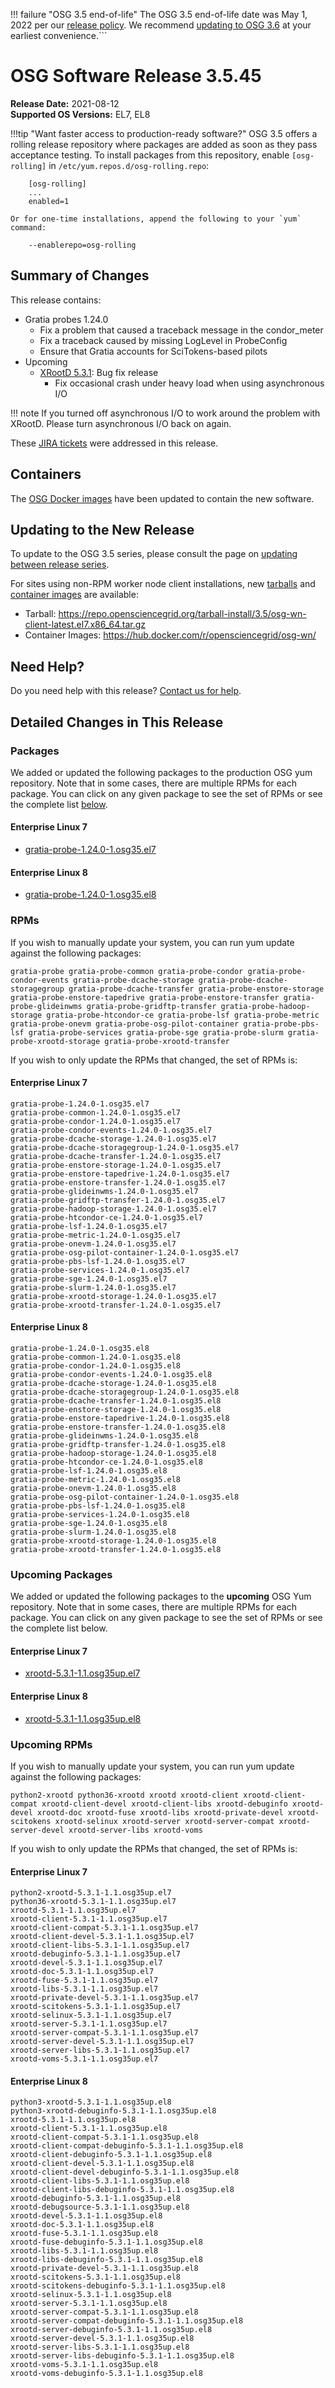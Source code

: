 !!! failure "OSG 3.5 end-of-life"
    The OSG 3.5 end-of-life date was May 1, 2022 per our
    [release policy](https://opensciencegrid.org/technology/policy/release-series/).
    We recommend
    [updating to OSG 3.6](../updating-to-osg-36.md)
    at your earliest convenience.```

OSG Software Release 3.5.45
===========================

**Release Date:** 2021-08-12  
**Supported OS Versions:** EL7, EL8

!!!tip "Want faster access to production-ready software?"
    OSG 3.5 offers a rolling release repository where packages are added as soon as they pass acceptance testing.
    To install packages from this repository, enable `[osg-rolling]` in `/etc/yum.repos.d/osg-rolling.repo`:

        [osg-rolling]
        ...
        enabled=1

    Or for one-time installations, append the following to your `yum` command:

        --enablerepo=osg-rolling

Summary of Changes
------------------

This release contains:

-   Gratia probes 1.24.0
    -   Fix a problem that caused a traceback message in the condor\_meter
    -   Fix a traceback caused by missing LogLevel in ProbeConfig
    -   Ensure that Gratia accounts for SciTokens-based pilots
-   Upcoming
    -   [XRootD 5.3.1](https://github.com/xrootd/xrootd/blob/v5.3.1/docs/ReleaseNotes.txt): Bug fix release
        -   Fix occasional crash under heavy load when using asynchronous I/O

!!! note
    If you turned off asynchronous I/O to work around the problem with XRootD. Please turn asynchronous I/O back on again.

These
[JIRA tickets](https://opensciencegrid.atlassian.net/issues/?jql=project%20%3D%20SOFTWARE%20AND%20fixVersion%20in%20(3.5.45%2C3.5.45-upcoming)%20ORDER%20BY%20priority%20DESC%2C%20key%20DESC)
were addressed in this release.

Containers
----------

The [OSG Docker images](https://hub.docker.com/u/opensciencegrid/) have been updated to contain the new software.

Updating to the New Release
---------------------------

To update to the OSG 3.5 series, please consult the page on
[updating between release series](../updating-to-osg-35.md).

For sites using non-RPM worker node client installations, new [tarballs](../../worker-node/install-wn-tarball.md) and
[container images](../../worker-node/using-wn-containers.md) are available:

- Tarball: <https://repo.opensciencegrid.org/tarball-install/3.5/osg-wn-client-latest.el7.x86_64.tar.gz>
- Container Images: <https://hub.docker.com/r/opensciencegrid/osg-wn/>

Need Help?
----------

Do you need help with this release? [Contact us for help](../../common/help.md).

Detailed Changes in This Release
--------------------------------

### Packages

We added or updated the following packages to the production OSG yum repository.
Note that in some cases, there are multiple RPMs for each package.
You can click on any given package to see the set of RPMs or see the complete list [below](#rpms).

#### Enterprise Linux 7

-   [gratia-probe-1.24.0-1.osg35.el7](https://koji.chtc.wisc.edu/koji/search?match=glob&type=build&terms=gratia-probe-1.24.0-1.osg35.el7)

#### Enterprise Linux 8

-   [gratia-probe-1.24.0-1.osg35.el8](https://koji.chtc.wisc.edu/koji/search?match=glob&type=build&terms=gratia-probe-1.24.0-1.osg35.el8)

### RPMs

If you wish to manually update your system, you can run yum update against the following packages:

    gratia-probe gratia-probe-common gratia-probe-condor gratia-probe-condor-events gratia-probe-dcache-storage gratia-probe-dcache-storagegroup gratia-probe-dcache-transfer gratia-probe-enstore-storage gratia-probe-enstore-tapedrive gratia-probe-enstore-transfer gratia-probe-glideinwms gratia-probe-gridftp-transfer gratia-probe-hadoop-storage gratia-probe-htcondor-ce gratia-probe-lsf gratia-probe-metric gratia-probe-onevm gratia-probe-osg-pilot-container gratia-probe-pbs-lsf gratia-probe-services gratia-probe-sge gratia-probe-slurm gratia-probe-xrootd-storage gratia-probe-xrootd-transfer 

If you wish to only update the RPMs that changed, the set of RPMs is:

#### Enterprise Linux 7

``` file
gratia-probe-1.24.0-1.osg35.el7
gratia-probe-common-1.24.0-1.osg35.el7
gratia-probe-condor-1.24.0-1.osg35.el7
gratia-probe-condor-events-1.24.0-1.osg35.el7
gratia-probe-dcache-storage-1.24.0-1.osg35.el7
gratia-probe-dcache-storagegroup-1.24.0-1.osg35.el7
gratia-probe-dcache-transfer-1.24.0-1.osg35.el7
gratia-probe-enstore-storage-1.24.0-1.osg35.el7
gratia-probe-enstore-tapedrive-1.24.0-1.osg35.el7
gratia-probe-enstore-transfer-1.24.0-1.osg35.el7
gratia-probe-glideinwms-1.24.0-1.osg35.el7
gratia-probe-gridftp-transfer-1.24.0-1.osg35.el7
gratia-probe-hadoop-storage-1.24.0-1.osg35.el7
gratia-probe-htcondor-ce-1.24.0-1.osg35.el7
gratia-probe-lsf-1.24.0-1.osg35.el7
gratia-probe-metric-1.24.0-1.osg35.el7
gratia-probe-onevm-1.24.0-1.osg35.el7
gratia-probe-osg-pilot-container-1.24.0-1.osg35.el7
gratia-probe-pbs-lsf-1.24.0-1.osg35.el7
gratia-probe-services-1.24.0-1.osg35.el7
gratia-probe-sge-1.24.0-1.osg35.el7
gratia-probe-slurm-1.24.0-1.osg35.el7
gratia-probe-xrootd-storage-1.24.0-1.osg35.el7
gratia-probe-xrootd-transfer-1.24.0-1.osg35.el7
```

#### Enterprise Linux 8

``` file
gratia-probe-1.24.0-1.osg35.el8
gratia-probe-common-1.24.0-1.osg35.el8
gratia-probe-condor-1.24.0-1.osg35.el8
gratia-probe-condor-events-1.24.0-1.osg35.el8
gratia-probe-dcache-storage-1.24.0-1.osg35.el8
gratia-probe-dcache-storagegroup-1.24.0-1.osg35.el8
gratia-probe-dcache-transfer-1.24.0-1.osg35.el8
gratia-probe-enstore-storage-1.24.0-1.osg35.el8
gratia-probe-enstore-tapedrive-1.24.0-1.osg35.el8
gratia-probe-enstore-transfer-1.24.0-1.osg35.el8
gratia-probe-glideinwms-1.24.0-1.osg35.el8
gratia-probe-gridftp-transfer-1.24.0-1.osg35.el8
gratia-probe-hadoop-storage-1.24.0-1.osg35.el8
gratia-probe-htcondor-ce-1.24.0-1.osg35.el8
gratia-probe-lsf-1.24.0-1.osg35.el8
gratia-probe-metric-1.24.0-1.osg35.el8
gratia-probe-onevm-1.24.0-1.osg35.el8
gratia-probe-osg-pilot-container-1.24.0-1.osg35.el8
gratia-probe-pbs-lsf-1.24.0-1.osg35.el8
gratia-probe-services-1.24.0-1.osg35.el8
gratia-probe-sge-1.24.0-1.osg35.el8
gratia-probe-slurm-1.24.0-1.osg35.el8
gratia-probe-xrootd-storage-1.24.0-1.osg35.el8
gratia-probe-xrootd-transfer-1.24.0-1.osg35.el8
```

### Upcoming Packages

We added or updated the following packages to the **upcoming** OSG Yum repository.
Note that in some cases, there are multiple RPMs for each package.
You can click on any given package to see the set of RPMs or see the complete list below.

#### Enterprise Linux 7

-   [xrootd-5.3.1-1.1.osg35up.el7](https://koji.chtc.wisc.edu/koji/search?match=glob&type=build&terms=xrootd-5.3.1-1.1.osg35up.el7)

#### Enterprise Linux 8

-   [xrootd-5.3.1-1.1.osg35up.el8](https://koji.chtc.wisc.edu/koji/search?match=glob&type=build&terms=xrootd-5.3.1-1.1.osg35up.el8)

### Upcoming RPMs

If you wish to manually update your system, you can run yum update against the following packages:

    python2-xrootd python36-xrootd xrootd xrootd-client xrootd-client-compat xrootd-client-devel xrootd-client-libs xrootd-debuginfo xrootd-devel xrootd-doc xrootd-fuse xrootd-libs xrootd-private-devel xrootd-scitokens xrootd-selinux xrootd-server xrootd-server-compat xrootd-server-devel xrootd-server-libs xrootd-voms 

If you wish to only update the RPMs that changed, the set of RPMs is:

#### Enterprise Linux 7

``` file
python2-xrootd-5.3.1-1.1.osg35up.el7
python36-xrootd-5.3.1-1.1.osg35up.el7
xrootd-5.3.1-1.1.osg35up.el7
xrootd-client-5.3.1-1.1.osg35up.el7
xrootd-client-compat-5.3.1-1.1.osg35up.el7
xrootd-client-devel-5.3.1-1.1.osg35up.el7
xrootd-client-libs-5.3.1-1.1.osg35up.el7
xrootd-debuginfo-5.3.1-1.1.osg35up.el7
xrootd-devel-5.3.1-1.1.osg35up.el7
xrootd-doc-5.3.1-1.1.osg35up.el7
xrootd-fuse-5.3.1-1.1.osg35up.el7
xrootd-libs-5.3.1-1.1.osg35up.el7
xrootd-private-devel-5.3.1-1.1.osg35up.el7
xrootd-scitokens-5.3.1-1.1.osg35up.el7
xrootd-selinux-5.3.1-1.1.osg35up.el7
xrootd-server-5.3.1-1.1.osg35up.el7
xrootd-server-compat-5.3.1-1.1.osg35up.el7
xrootd-server-devel-5.3.1-1.1.osg35up.el7
xrootd-server-libs-5.3.1-1.1.osg35up.el7
xrootd-voms-5.3.1-1.1.osg35up.el7
```

#### Enterprise Linux 8

``` file
python3-xrootd-5.3.1-1.1.osg35up.el8
python3-xrootd-debuginfo-5.3.1-1.1.osg35up.el8
xrootd-5.3.1-1.1.osg35up.el8
xrootd-client-5.3.1-1.1.osg35up.el8
xrootd-client-compat-5.3.1-1.1.osg35up.el8
xrootd-client-compat-debuginfo-5.3.1-1.1.osg35up.el8
xrootd-client-debuginfo-5.3.1-1.1.osg35up.el8
xrootd-client-devel-5.3.1-1.1.osg35up.el8
xrootd-client-devel-debuginfo-5.3.1-1.1.osg35up.el8
xrootd-client-libs-5.3.1-1.1.osg35up.el8
xrootd-client-libs-debuginfo-5.3.1-1.1.osg35up.el8
xrootd-debuginfo-5.3.1-1.1.osg35up.el8
xrootd-debugsource-5.3.1-1.1.osg35up.el8
xrootd-devel-5.3.1-1.1.osg35up.el8
xrootd-doc-5.3.1-1.1.osg35up.el8
xrootd-fuse-5.3.1-1.1.osg35up.el8
xrootd-fuse-debuginfo-5.3.1-1.1.osg35up.el8
xrootd-libs-5.3.1-1.1.osg35up.el8
xrootd-libs-debuginfo-5.3.1-1.1.osg35up.el8
xrootd-private-devel-5.3.1-1.1.osg35up.el8
xrootd-scitokens-5.3.1-1.1.osg35up.el8
xrootd-scitokens-debuginfo-5.3.1-1.1.osg35up.el8
xrootd-selinux-5.3.1-1.1.osg35up.el8
xrootd-server-5.3.1-1.1.osg35up.el8
xrootd-server-compat-5.3.1-1.1.osg35up.el8
xrootd-server-compat-debuginfo-5.3.1-1.1.osg35up.el8
xrootd-server-debuginfo-5.3.1-1.1.osg35up.el8
xrootd-server-devel-5.3.1-1.1.osg35up.el8
xrootd-server-libs-5.3.1-1.1.osg35up.el8
xrootd-server-libs-debuginfo-5.3.1-1.1.osg35up.el8
xrootd-voms-5.3.1-1.1.osg35up.el8
xrootd-voms-debuginfo-5.3.1-1.1.osg35up.el8
```
